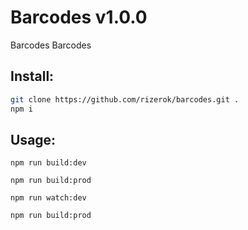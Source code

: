 Barcodes v1.0.0
===================
Barcodes Barcodes

Install:
-------------------
```sh
git clone https://github.com/rizerok/barcodes.git .
npm i
```

Usage:
-------------------
```npm run build:dev```

```npm run build:prod```

```npm run watch:dev```

```npm run build:prod```